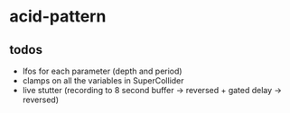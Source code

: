 # acid-pattern

## todos

- lfos for each parameter (depth and period)
- clamps on all the variables in SuperCollider
- live stutter (recording to 8 second buffer -> reversed + gated delay -> reversed)
